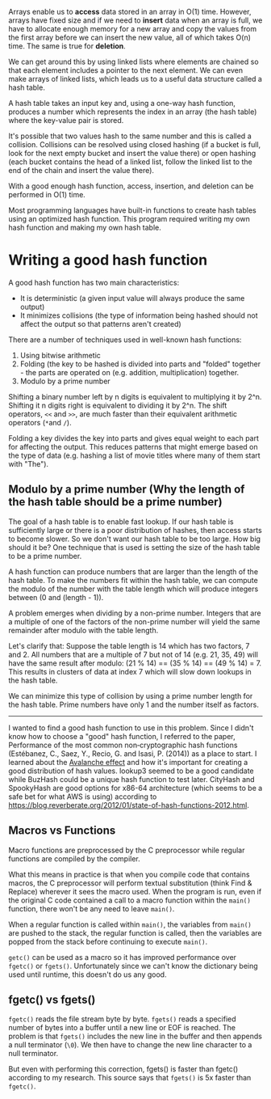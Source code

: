 Arrays enable us to **access** data stored in an array in O(1) time. However, arrays have fixed size and if we need to **insert** data when an array is full, we have to allocate enough memory for a new array and copy the values from the first array before we can insert the new value, all of which takes O(n) time. The same is true for **deletion**.

We can get around this by using linked lists where elements are chained so that each element includes a pointer to the next element. We can even make arrays of linked lists, which leads us to a useful data structure called a hash table.

A hash table takes an input key and, using a one-way hash function, produces a number which represents the index in an array (the hash table) where the key-value pair is stored. 

It's possible that two values hash to the same number and this is called a collision. Collisions can be resolved using closed hashing (if a bucket is full, look for the next empty bucket and insert the value there) or open hashing (each bucket contains the head of a linked list, follow the linked list to the end of the chain and insert the value there).

With a good enough hash function, access, insertion, and deletion can be performed in O(1) time.

Most programming languages have built-in functions to create hash tables using an optimized hash function. This program required writing my own hash function and making my own hash table. 


# Writing a good hash function

A good hash function has two main characteristics: 
* It is deterministic (a given input value will always produce the same output)
* It minimizes collisions (the type of information being hashed should not affect the output so that patterns aren't created)

There are a number of techniques used in well-known hash functions:
1. Using bitwise arithmetic
2. Folding (the key to be hashed is divided into parts and "folded" together - the parts are operated on (e.g. addition, multiplication) together.
3. Modulo by a prime number

Shifting a binary number left by n digits is equivalent to multiplying it by 2^n. Shifting it n digits right is equivalent to dividing it by 2^n. The shift operators, `<<` and `>>`, are much faster than their equivalent arithmetic operators (`*`and `/`).

Folding a key divides the key into parts and gives equal weight to each part for affecting the output. This reduces patterns that might emerge based on the type of data (e.g. hashing a list of movie titles where many of them start with "The").

## Modulo by a prime number (Why the length of the hash table should be a prime number)

The goal of a hash table is to enable fast lookup. If our hash table is sufficiently large or there is a poor distribution of hashes, then access starts to become slower. So we don't want our hash table to be too large. How big should it be? One technique that is used is setting the size of the hash table to be a prime number.

A hash function can produce numbers that are larger than the length of the hash table. To make the numbers fit within the hash table, we can compute the modulo of the number with the table length which will produce integers between (0 and (length - 1)).

A problem emerges when dividing by a non-prime number. Integers that are a multiple of one of the factors of the non-prime number will yield the same remainder after modulo with the table length. 

Let's clarify that: Suppose the table length is 14 which has two factors, 7 and 2. All numbers that are a multiple of 7 but not of 14 (e.g. 21, 35, 49) will have the same result after modulo: (21 % 14) == (35 % 14) == (49 % 14) = 7. This results in clusters of data at index 7 which will slow down lookups in the hash table.

We can minimize this type of collision by using a prime number length for the hash table. Prime numbers have only 1 and the number itself as factors.

---

I wanted to find a good hash function to use in this problem. Since I didn't know how to choose a "good" hash function, I referred to the paper, Performance of the most common non‐cryptographic hash functions (Estébanez, C., Saez, Y., Recio, G. and Isasi, P. (2014)) as a place to start. I learned about the [Avalanche effect](https://en.wikipedia.org/wiki/Avalanche_effect) and how it's important for creating a good distribution of hash values. lookup3 seemed to be a good candidate while BuzHash could be a unique hash function to test later. CityHash and SpookyHash are good options for x86-64 architecture (which seems to be a safe bet for what AWS is using) according to https://blog.reverberate.org/2012/01/state-of-hash-functions-2012.html.

## Macros vs Functions
Macro functions are preprocessed by the C preprocessor while regular functions are compiled by the compiler.

What this means in practice is that when you compile code that contains macros, the C preprocessor will perform textual substitution (think Find & Replace) wherever it sees the macro used. When the program is run, even if the original C code contained a call to a macro function within the `main()` function, there won't be any need to leave `main()`.

When a regular function is called within `main()`, the variables from `main()` are pushed to the stack, the regular function is called, then the variables are popped from the stack before continuing to execute `main()`.

`getc()` can be used as a macro so it has improved performance over `fgetc()` or `fgets()`. Unfortunately since we can't know the dictionary being used until runtime, this doesn't do us any good.

## fgetc() vs fgets()
`fgetc()` reads the file stream byte by byte. `fgets()` reads a specified number of bytes into a buffer until a new line or EOF is reached. The problem is that `fgets()` includes the new line in the buffer and then appends a null terminator (`\0`). We then have to change the new line character to a null terminator.

But even with performing this correction, fgets() is faster than fgetc() according to my research. This source says that `fgets()` is 5x faster than `fgetc()`.


